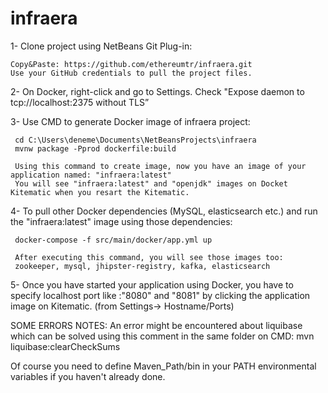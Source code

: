 

# infraera
    
1- Clone project using NetBeans Git Plug-in:
   
    Copy&Paste: https://github.com/ethereumtr/infraera.git
    Use your GitHub credentials to pull the project files.

 2- On Docker, right-click and go to Settings.
    Check "Expose daemon to tcp://localhost:2375 without TLS”
 
 
 3- Use CMD to generate Docker image of infraera project:
     
     cd C:\Users\deneme\Documents\NetBeansProjects\infraera
     mvnw package -Pprod dockerfile:build
     
     Using this command to create image, now you have an image of your application named: "infraera:latest"
     You will see "infraera:latest" and "openjdk" images on Docket Kitematic when you resart the Kitematic.
 
 4-  To pull other Docker dependencies (MySQL, elasticsearch etc.) and run the "infraera:latest" image using those dependencies:
  
     docker-compose -f src/main/docker/app.yml up
     
     After executing this command, you will see those images too:
     zookeeper, mysql, jhipster-registry, kafka, elasticsearch
 5- Once you have started your application using Docker, you have to specify localhost port like :"8080" and "8081" by clicking the application image on Kitematic. (from Settings-> Hostname/Ports)


  SOME ERRORS NOTES:
  An error might be encountered about liquibase which can be solved using this comment in the same folder on CMD: 
  mvn liquibase:clearCheckSums
  
  Of course you need to define Maven_Path/bin in your PATH environmental variables if you haven't already done.
